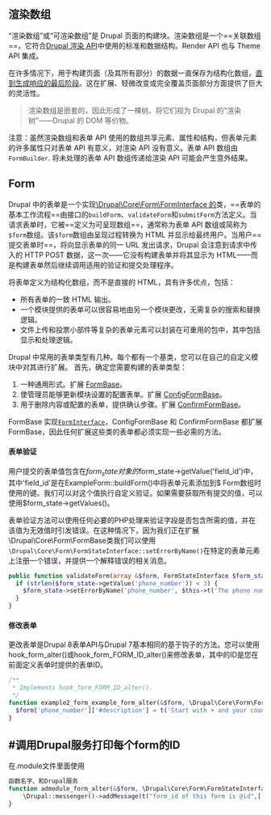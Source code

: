 ##  渲染数组

“渲染数组”或“可渲染数组”是 Drupal 页面的构建块。渲染数组是一个==关联数组==，它符合[Drupal 渲染 API](https://api.drupal.org/api/drupal/core!lib!Drupal!Core!Render!theme.api.php/group/theme_render/8)中使用的标准和数据结构。Render API 也与 Theme API 集成。

在许多情况下，用于构建页面（及其所有部分）的数据一直保存为结构化数组，[直到生成响应的最后阶段](https://www.drupal.org/developing/api/8/render/pipeline#html-main-content-renderer-pipeline)。这在扩展、轻微改变或完全覆盖页面部分方面提供了巨大的灵活性。

> 渲染数组是嵌套的，因此形成了一棵树。将它们视为 Drupal 的“渲染树”——Drupal 的 DOM 等价物。

注意：虽然渲染数组和表单 API 使用的数组共享元素、属性和结构，但表单元素的许多属性只对表单 API 有意义，对渲染 API 没有意义。表单 API 数组由`FormBuilder`. 将未处理的表单 API 数组传递给渲染 API 可能会产生意外结果。


## Form

Drupal 中的表单是一个实现[\Drupal\Core\Form\FormInterface 的](https://api.drupal.org/api/drupal/core%21lib%21Drupal%21Core%21Form%21FormInterface.php/interface/FormInterface/8.2.x)类，==表单的基本工作流程==由接口的`buildForm`、`validateForm`和`submitForm`方法定义。当请求表单时，它被==定义为可呈现数组==，通常称为表单 API 数组或简称为`$form`数组。该`$form`数组由呈现过程转换为 HTML 并显示给最终用户。当用户==提交表单时==，将向显示表单的同一 URL 发出请求，Drupal 会注意到请求中传入的 HTTP POST 数据，这一次——它没有构建表单并将其显示为 HTML——而是构建表单然后继续调用适用的验证和提交处理程序。

将表单定义为结构化数组，而不是直接的 HTML，具有许多优点，包括：

-   所有表单的一致 HTML 输出。
-   一个模块提供的表单可以很容易地由另一个模块更改，无需复杂的搜索和替换逻辑。
-   文件上传和投票小部件等复杂的表单元素可以封装在可重用的包中，其中包括显示和处理逻辑。

Drupal 中常用的表单类型有几种。每个都有一个基类，您可以在自己的自定义模块中对其进行扩展。
首先，确定您需要构建的表单类型：

1.  一种通用形式。扩展 [FormBase](https://api.drupal.org/api/drupal/core%21lib%21Drupal%21Core%21Form%21FormBase.php/class/FormBase/8)。
2.  使管理员能够更新模块设置的配置表单。扩展 [ConfigFormBase](https://api.drupal.org/api/drupal/core%21lib%21Drupal%21Core%21Form%21ConfigFormBase.php/class/ConfigFormBase/8)。
3.  用于删除内容或配置的表单，提供确认步骤。扩展 [ConfirmFormBase](https://api.drupal.org/api/drupal/core%21lib%21Drupal%21Core%21Form%21ConfirmFormBase.php/class/ConfirmFormBase/8)。

FormBase 实现[`FormInterface`](https://api.drupal.org/api/drupal/core%21lib%21Drupal%21Core%21Form%21FormInterface.php/interface/FormInterface/8.3.x)，ConfigFormBase 和 ConfirmFormBase 都扩展 FormBase，因此任何扩展这些类的表单都必须实现一些必需的方法。

#### 表单验证

用户提交的表单值包含在$form_state对象的$form_state->getValue('field_id')中，其中'field_id'是在ExampleForm::buildForm()中将表单元素添加到$ Form数组时使用的键。我们可以对这个值执行自定义验证。如果需要获取所有提交的值，可以使用$form_state->getValues()。

表单验证方法可以使用任何必要的PHP处理来验证字段是否包含所需的值，并在该值为无效值时引发错误。在这种情况下，因为我们正在扩展\Drupal\Core\Form\FormBase类我们可以使用`\Drupal\Core\Form\FormStateInterface::setErrorByName()`在特定的表单元素上注册一个错误，并提供一个解释错误的相关消息。

```php
public function validateForm(array &$form, FormStateInterface $form_state) {
  if (strlen($form_state->getValue('phone_number')) < 3) {
    $form_state->setErrorByName('phone_number', $this->t('The phone number is too short. Please enter a full phone number.'));
  }
}
```


#### 修改表单

更改表单是Drupal 8表单API与Drupal 7基本相同的基于钩子的方法。您可以使用hook_form_alter()或hook_form_FORM_ID_alter()来修改表单，其中的ID是您在前面定义表单时提供的表单ID。
```php
/**
 * Implements hook_form_FORM_ID_alter().
 */
function example2_form_example_form_alter(&$form, \Drupal\Core\Form\FormStateInterface $form_state) {
  $form['phone_number']['#description'] = t('Start with + and your country code.');
}
```


## #调用Drupal服务打印每个form的ID

在.module文件里面使用
```php
函数名字、和Drupal服务
function admodule_form_alter(&$form, \Drupal\Core\Form\FormStateInterface $form_state, $form_id){  
    \Drupal::messenger()->addMessage(t("form_id of this form is @id",['@id' => $form_id]));  
}
```

